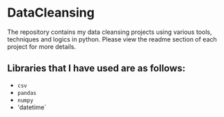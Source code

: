 # DataCleansing
The repository contains my data cleansing projects using various tools, techniques and logics in python. Please view the readme section of each project for more details. 

## Libraries that I have used are as follows:
* `csv`
* `pandas`
* `numpy`
* 'datetime`
